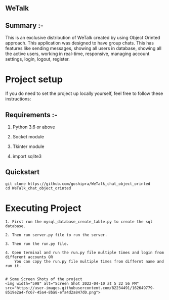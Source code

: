 ## WeTalk


## Summary :-

This is an exclusive distribution of WeTalk created by using Object Orinted approach. This application was designed to have group chats. This has features like sending messages, showing all users in database, showing all the active users, working in real-time, responsive, managing account settings, login, logout, register.

# Project setup

If you do need to set the project up locally yourself, feel free to follow these instructions:

## Requirements :- 

1. Python 3.6 or above

2. Socket module

3. Tkinter module

4. import sqlite3


##  Quickstart
```
git clone https://github.com/goshipra/WeTalk_chat_object_orinted
cd WeTalk_chat_object_orinted
```

# Executing Project  
```
1. First run the mysql_database_create_table.py to create the sql database.

2. Then run server.py file to run the server.

3. Then run the run.py file.

4. Open terminal and run the run.py file multiple times and login from different accounts OR
    You can copy the run.py file multiple times from differnt name and run it.


# Some Screen Shots of the project
<img width="598" alt="Screen Shot 2022-04-10 at 5 22 56 PM" src="https://user-images.githubusercontent.com/82234491/162649779-8519e2a4-fc67-45a4-8ba8-efa4d2a847d0.png">








